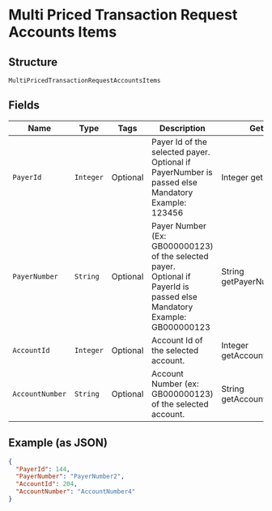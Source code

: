 
# Multi Priced Transaction Request Accounts Items

## Structure

`MultiPricedTransactionRequestAccountsItems`

## Fields

| Name | Type | Tags | Description | Getter | Setter |
|  --- | --- | --- | --- | --- | --- |
| `PayerId` | `Integer` | Optional | Payer Id of the selected payer.<br>Optional if PayerNumber is passed else Mandatory<br>Example: 123456 | Integer getPayerId() | setPayerId(Integer payerId) |
| `PayerNumber` | `String` | Optional | Payer Number (Ex: GB000000123) of the selected payer.<br>Optional if PayerId is passed else Mandatory<br>Example: GB000000123 | String getPayerNumber() | setPayerNumber(String payerNumber) |
| `AccountId` | `Integer` | Optional | Account Id  of the selected account. | Integer getAccountId() | setAccountId(Integer accountId) |
| `AccountNumber` | `String` | Optional | Account Number (ex: GB000000123) of the selected account. | String getAccountNumber() | setAccountNumber(String accountNumber) |

## Example (as JSON)

```json
{
  "PayerId": 144,
  "PayerNumber": "PayerNumber2",
  "AccountId": 204,
  "AccountNumber": "AccountNumber4"
}
```

